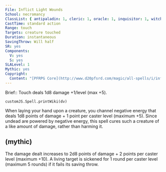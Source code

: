 ```yaml
---
File: Inflict Light Wounds
School: necromancy
ClassList: { antipaladin: 1, cleric: 1, oracle: 1, inquisitor: 1, witch: 1, shaman: 1, occultist: 1, spiritualist: 1 }
CastTime: standard action
Range: touch
Targets: creature touched
Duration: instantaneous
SavingThrow: Will half
SR: yes
Components:
  V: yes
  S: yes
SLALevel: 1
Mythic: yes
Copyright:
  Content: "[PFRPG Core](http://www.d20pfsrd.com/magic/all-spells/i/inflict-light-wounds)"
---
```

Brief:: Touch deals 1d8 damage +1/level (max +5).

```dataviewjs
customJS.Spell.printWiki(dv)
```

When laying your hand upon a creature, you channel negative energy that deals 1d8 points of damage + 1 point per caster level (maximum +5).  Since undead are powered by negative energy, this spell cures such a creature of a like amount of damage, rather than harming it.


## (mythic)

The damage dealt increases to 2d8 points of damage + 2 points per caster level (maximum +10). A living target is sickened for 1 round per caster level (maximum 5 rounds) if it fails its saving throw.

